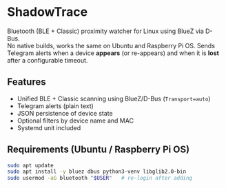 # ShadowTrace

Bluetooth (BLE + Classic) proximity watcher for Linux using BlueZ via D-Bus.  
No native builds, works the same on Ubuntu and Raspberry Pi OS. Sends Telegram alerts when a device **appears** (or re-appears) and when it is **lost** after a configurable timeout.

## Features
- Unified BLE + Classic scanning using BlueZ/D-Bus (`Transport=auto`)
- Telegram alerts (plain text)
- JSON persistence of device state
- Optional filters by device name and MAC
- Systemd unit included

## Requirements (Ubuntu / Raspberry Pi OS)
```bash
sudo apt update
sudo apt install -y bluez dbus python3-venv libglib2.0-bin
sudo usermod -aG bluetooth "$USER"   # re-login after adding
